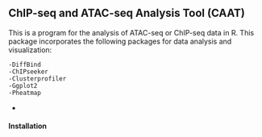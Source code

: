 ## **ChIP-seq and ATAC-seq Analysis Tool (CAAT)**

This is a program for the analysis of ATAC-seq or ChIP-seq data in R. This package incorporates the following packages for data analysis and visualization:
```
-DiffBind
-ChIPseeker
-Clusterprofiler 
-Ggplot2 
-Pheatmap 

```
-
#### **Installation**
